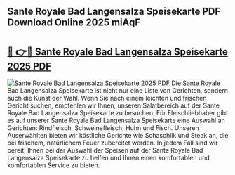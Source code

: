 ## Sante Royale Bad Langensalza Speisekarte PDF Download Online 2025 miAqF

# <h2><a href="http://gc6xy1.nevu.top/?p=Sante+Royale+Bad+Langensalza+Speisekarte">🔗 👉🔴 Sante Royale Bad Langensalza Speisekarte 2025 PDF</a></h2>

[![Sante Royale Bad Langensalza Speisekarte 2025 PDF](https://i.imgur.com/dBaPXMq.png)](http://gc6xy1.nevu.top/?p=Sante+Royale+Bad+Langensalza+Speisekarte)
Die Sante Royale Bad Langensalza Speisekarte ist nicht nur eine Liste von Gerichten, sondern auch die Kunst der Wahl. Wenn Sie nach einem leichten und frischen Gericht suchen, empfehlen wir Ihnen, unseren Salatbereich auf der Sante Royale Bad Langensalza Speisekarte zu besuchen. Für Fleischliebhaber gibt es auf unserer Sante Royale Bad Langensalza Speisekarte eine Auswahl an Gerichten: Rindfleisch, Schweinefleisch, Huhn und Fisch. Unseren Auserwählten bieten wir köstliche Gerichte wie Schaschlik und Steak an, die bei frischem, natürlichem Feuer zubereitet werden. In jedem Fall sind wir bereit, Ihnen bei der Auswahl der Speisen auf der Sante Royale Bad Langensalza Speisekarte zu helfen und Ihnen einen komfortablen und komfortablen Service zu bieten.
